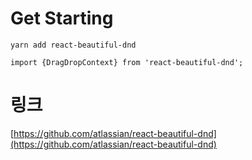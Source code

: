 # Get Starting

```
yarn add react-beautiful-dnd
```

```
import {DragDropContext} from 'react-beautiful-dnd';
```

# 링크
[https://github.com/atlassian/react-beautiful-dnd](https://github.com/atlassian/react-beautiful-dnd)